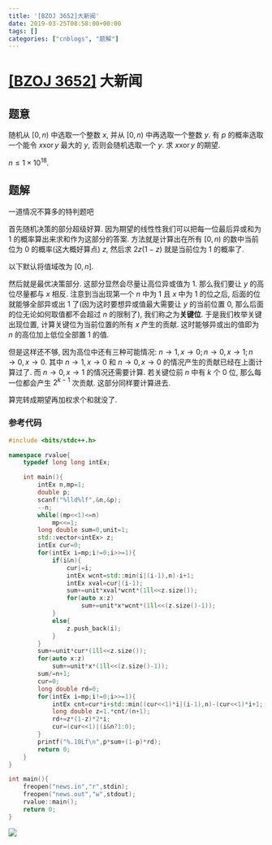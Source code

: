 ```yaml
---
title: '[BZOJ 3652]大新闻'
date: 2019-03-25T08:58:00+00:00
tags: []
categories: ["cnblogs", "题解"]
---
```

# [[BZOJ 3652]](https://www.lydsy.com/JudgeOnline/problem.php?id=3652) 大新闻

## 题意

随机从 $[0,n)$ 中选取一个整数 $x$, 并从 $[0,n)$ 中再选取一个整数 $y$. 有 $p$ 的概率选取一个能令 $x\operatorname{xor} y$ 最大的 $y$, 否则会随机选取一个 $y$. 求 $x\operatorname{xor}y$ 的期望.

$n\le 1\times 10^{18}$.

## 题解

一道情况不算多的特判题吧

首先随机决策的部分超级好算. 因为期望的线性性我们可以把每一位最后异或和为 $1$ 的概率算出来求和作为这部分的答案. 方法就是计算出在所有 $[0,n)$ 的数中当前位为 $0$ 的概率(这大概好算点) $z$, 然后求 $2z(1-z)$ 就是当前位为 $1$ 的概率了.

以下默认将值域改为 $[0,n]$.

然后就是最优决策部分. 这部分显然会尽量让高位异或值为 $1$. 那么我们要让 $y$ 的高位尽量都与 $x$ 相反. 注意到当出现第一个 $n$ 中为 $1$ 且 $x$ 中为 $1$ 的位之后, 后面的位就能够全部异或出 $1$ 了(因为这时要想异或值最大需要让 $y$ 的当前位置 $0$, 那么后面的位无论如何取值都不会超过 $n$ 的限制了), 我们称之为**关键位**. 于是我们枚举关键出现位置, 计算关键位为当前位置的所有 $x$ 产生的贡献. 这时能够异或出的值即为 $n$ 的高位加上低位全部置 $1$ 的值.

但是这样还不够, 因为高位中还有三种可能情况: $n\rightarrow1,x\rightarrow0;n\rightarrow0,x\rightarrow1;n\rightarrow0,x\rightarrow0$. 其中 $n\rightarrow1,x\rightarrow0$ 和 $n\rightarrow0,x\rightarrow0$ 的情况产生的贡献已经在上面计算过了. 而 $n\rightarrow0,x\rightarrow1$ 的情况还需要计算. 若关键位前 $n$ 中有 $k$ 个 $0$ 位, 那么每一位都会产生 $2^{k-1}$ 次贡献. 这部分同样要计算进去.

算完转成期望再加权求个和就没了.

### 参考代码

```cpp
#include <bits/stdc++.h>

namespace rvalue{
	typedef long long intEx;

	int main(){
		intEx n,mp=1;
		double p;
		scanf("%lld%lf",&n,&p);
		--n;
		while((mp<<1)<=n)
			mp<<=1;
		long double sum=0,unit=1;
		std::vector<intEx> z;
		intEx cur=0;
		for(intEx i=mp;i!=0;i>>=1){
			if(i&n){
				cur|=i;
				intEx wcnt=std::min(i|(i-1),n)-i+1;
				intEx xval=cur|(i-1);
				sum+=unit*xval*wcnt*(1ll<<z.size());
				for(auto x:z)
					sum+=unit*x*wcnt*(1ll<<(z.size()-1));
			}
			else{
				z.push_back(i);
			}
		}
		sum+=unit*cur*(1ll<<z.size());
		for(auto x:z)
			sum+=unit*x*(1ll<<(z.size()-1));
		sum/=n+1;
		cur=0;
		long double rd=0;
		for(intEx i=mp;i!=0;i>>=1){
			intEx cnt=cur*i+std::min((cur<<1)*i|(i-1),n)-(cur<<1)*i+1;
			long double z=1.*cnt/(n+1);
			rd+=z*(1-z)*2*i;
			cur=(cur<<1)|(i&n?1:0);
		}
		printf("%.10Lf\n",p*sum+(1-p)*rd);
		return 0;
	}
}

int main(){
	freopen("news.in","r",stdin);
	freopen("news.out","w",stdout);
	rvalue::main();
	return 0;
}

```

![](https://example.com/image)
